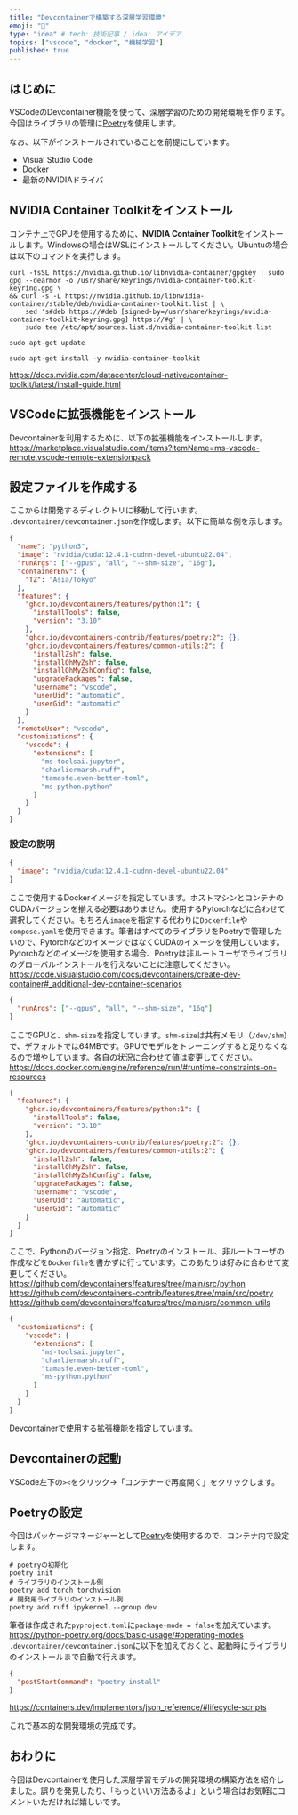 ```yaml
---
title: "Devcontainerで構築する深層学習環境"
emoji: "🐳"
type: "idea" # tech: 技術記事 / idea: アイデア
topics: ["vscode", "docker", "機械学習"]
published: true
---
```


## はじめに

VSCodeのDevcontainer機能を使って、深層学習のための開発環境を作ります。今回はライブラリの管理に[Poetry](https://python-poetry.org/)を使用します。

なお、以下がインストールされていることを前提にしています。

- Visual Studio Code
- Docker
- 最新のNVIDIAドライバ

## NVIDIA Container Toolkitをインストール

コンテナ上でGPUを使用するために、**NVIDIA Container Toolkit**をインストールします。Windowsの場合はWSLにインストールしてください。Ubuntuの場合は以下のコマンドを実行します。

```shell
curl -fsSL https://nvidia.github.io/libnvidia-container/gpgkey | sudo gpg --dearmor -o /usr/share/keyrings/nvidia-container-toolkit-keyring.gpg \
&& curl -s -L https://nvidia.github.io/libnvidia-container/stable/deb/nvidia-container-toolkit.list | \
    sed 's#deb https://#deb [signed-by=/usr/share/keyrings/nvidia-container-toolkit-keyring.gpg] https://#g' | \
    sudo tee /etc/apt/sources.list.d/nvidia-container-toolkit.list

sudo apt-get update

sudo apt-get install -y nvidia-container-toolkit
```

https://docs.nvidia.com/datacenter/cloud-native/container-toolkit/latest/install-guide.html

## VSCodeに拡張機能をインストール

Devcontainerを利用するために、以下の拡張機能をインストールします。
https://marketplace.visualstudio.com/items?itemName=ms-vscode-remote.vscode-remote-extensionpack

## 設定ファイルを作成する

ここからは開発するディレクトリに移動して行います。
`.devcontainer/devcontainer.json`を作成します。以下に簡単な例を示します。

```json:.devcontainer/devcontainer.json
{
  "name": "python3",
  "image": "nvidia/cuda:12.4.1-cudnn-devel-ubuntu22.04",
  "runArgs": ["--gpus", "all", "--shm-size", "16g"],
  "containerEnv": {
    "TZ": "Asia/Tokyo"
  },
  "features": {
    "ghcr.io/devcontainers/features/python:1": {
      "installTools": false,
      "version": "3.10"
    },
    "ghcr.io/devcontainers-contrib/features/poetry:2": {},
    "ghcr.io/devcontainers/features/common-utils:2": {
      "installZsh": false,
      "installOhMyZsh": false,
      "installOhMyZshConfig": false,
      "upgradePackages": false,
      "username": "vscode",
      "userUid": "automatic",
      "userGid": "automatic"
    }
  },
  "remoteUser": "vscode",
  "customizations": {
    "vscode": {
      "extensions": [
        "ms-toolsai.jupyter",
        "charliermarsh.ruff",
        "tamasfe.even-better-toml",
        "ms-python.python"
      ]
    }
  }
}
```

### 設定の説明

```json
{
  "image": "nvidia/cuda:12.4.1-cudnn-devel-ubuntu22.04"
}
```

ここで使用するDockerイメージを指定しています。ホストマシンとコンテナのCUDAバージョンを揃える必要はありません。使用するPytorchなどに合わせて選択してください。もちろん`image`を指定する代わりに`Dockerfile`や`compose.yaml`を使用できます。筆者はすべてのライブラリをPoetryで管理したいので、PytorchなどのイメージではなくCUDAのイメージを使用しています。Pytorchなどのイメージを使用する場合、Poetryは非ルートユーザでライブラリのグローバルインストールを行えないことに注意してください。
https://code.visualstudio.com/docs/devcontainers/create-dev-container#_additional-dev-container-scenarios

```json
{
  "runArgs": ["--gpus", "all", "--shm-size", "16g"]
}
```

ここでGPUと、`shm-size`を指定しています。`shm-size`は共有メモリ（`/dev/shm`）で、デフォルトでは64MBです。GPUでモデルをトレーニングすると足りなくなるので増やしています。各自の状況に合わせて値は変更してください。
https://docs.docker.com/engine/reference/run/#runtime-constraints-on-resources

```json
{
  "features": {
    "ghcr.io/devcontainers/features/python:1": {
      "installTools": false,
      "version": "3.10"
    },
    "ghcr.io/devcontainers-contrib/features/poetry:2": {},
    "ghcr.io/devcontainers/features/common-utils:2": {
      "installZsh": false,
      "installOhMyZsh": false,
      "installOhMyZshConfig": false,
      "upgradePackages": false,
      "username": "vscode",
      "userUid": "automatic",
      "userGid": "automatic"
    }
  }
}
```

ここで、Pythonのバージョン指定、Poetryのインストール、非ルートユーザの作成などを`Dockerfile`を書かずに行っています。このあたりは好みに合わせて変更してください。
https://github.com/devcontainers/features/tree/main/src/python
https://github.com/devcontainers-contrib/features/tree/main/src/poetry
https://github.com/devcontainers/features/tree/main/src/common-utils

```json
{
  "customizations": {
    "vscode": {
      "extensions": [
        "ms-toolsai.jupyter",
        "charliermarsh.ruff",
        "tamasfe.even-better-toml",
        "ms-python.python"
      ]
    }
  }
}
```

Devcontainerで使用する拡張機能を指定しています。

## Devcontainerの起動

VSCode左下の`><`をクリック→「コンテナーで再度開く」をクリックします。

## Poetryの設定

今回はパッケージマネージャーとして[Poetry](https://python-poetry.org/)を使用するので、コンテナ内で設定します。

```shell
# poetryの初期化
poetry init
# ライブラリのインストール例
poetry add torch torchvision
# 開発用ライブラリのインストール例
poetry add ruff ipykernel --group dev
```

筆者は作成された`pyproject.toml`に`package-mode = false`を加えています。
https://python-poetry.org/docs/basic-usage/#operating-modes
`.devcontainer/devcontainer.json`に以下を加えておくと、起動時にライブラリのインストールまで自動で行えます。

```json
{
  "postStartCommand": "poetry install"
}
```

https://containers.dev/implementors/json_reference/#lifecycle-scripts

これで基本的な開発環境の完成です。

## おわりに

今回はDevcontainerを使用した深層学習モデルの開発環境の構築方法を紹介しました。誤りを発見したり、「もっといい方法あるよ」という場合はお気軽にコメントいただければ嬉しいです。
